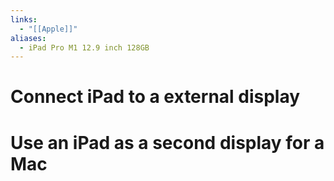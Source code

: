 ```yaml
---
links:
  - "[[Apple]]"
aliases:
  - iPad Pro M1 12.9 inch 128GB
---
```

# Connect iPad to a external display

# Use an iPad as a second display for a Mac